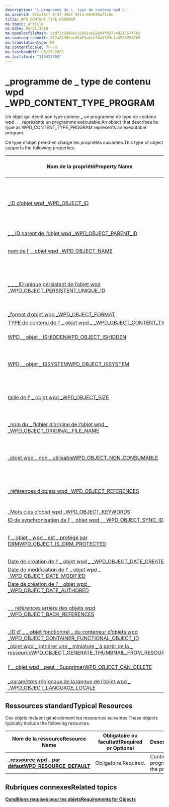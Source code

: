```yaml
---
description: '\_programme de \_ type de contenu wpd \_'
ms.assetid: 81eaf8cf-0f4f-4587-911a-063630af1c8e
title: WPD_CONTENT_TYPE_PROGRAM
ms.topic: article
ms.date: 05/31/2018
ms.openlocfilehash: 5ddf3c5d406c16891c692e84fb37c4d21757f702
ms.sourcegitcommit: 0f7a8198bacd5493ab1e78a9583c7a3578794765
ms.translationtype: MT
ms.contentlocale: fr-FR
ms.lasthandoff: 05/25/2021
ms.locfileid: "110423769"
---
```

# <a name="wpd_content_type_program"></a><span data-ttu-id="f0fa7-103">\_programme de \_ type de contenu wpd \_</span><span class="sxs-lookup"><span data-stu-id="f0fa7-103">WPD\_CONTENT\_TYPE\_PROGRAM</span></span>

<span data-ttu-id="f0fa7-104">Un objet qui décrit son type comme \_ un programme de type de contenu wpd \_ \_ représente un programme exécutable.</span><span class="sxs-lookup"><span data-stu-id="f0fa7-104">An object that describes its type as WPD\_CONTENT\_TYPE\_PROGRAM represents an executable program.</span></span>

<span data-ttu-id="f0fa7-105">Ce type d’objet prend en charge les propriétés suivantes.</span><span class="sxs-lookup"><span data-stu-id="f0fa7-105">This type of object supports the following properties.</span></span>



| <span data-ttu-id="f0fa7-106">Nom de la propriété</span><span class="sxs-lookup"><span data-stu-id="f0fa7-106">Property Name</span></span>     | <span data-ttu-id="f0fa7-107">Obligatoire ou facultatif</span><span class="sxs-lookup"><span data-stu-id="f0fa7-107">Required or Optional</span></span>      |
|-----------------------------------------------------------------------------------------------------------------------|------------------------------------------------------------------------------------|
| [<span data-ttu-id="f0fa7-108">\_ID d’objet wpd \_</span><span class="sxs-lookup"><span data-stu-id="f0fa7-108">WPD\_OBJECT\_ID</span></span>](object-properties.md)                                                                | <span data-ttu-id="f0fa7-109">Obligatoire, mais en lecture seule.</span><span class="sxs-lookup"><span data-stu-id="f0fa7-109">Required, but read-only.</span></span> <span data-ttu-id="f0fa7-110">Un client ne peut pas définir cette propriété, même au moment de la création.</span><span class="sxs-lookup"><span data-stu-id="f0fa7-110">A client cannot set this property, even at creation time.</span></span> |
| [<span data-ttu-id="f0fa7-111">\_ \_ ID parent de l’objet wpd \_</span><span class="sxs-lookup"><span data-stu-id="f0fa7-111">WPD\_OBJECT\_PARENT\_ID</span></span>](object-properties.md)                                                 | <span data-ttu-id="f0fa7-112">Obligatoire.</span><span class="sxs-lookup"><span data-stu-id="f0fa7-112">Required.</span></span>                                                                          |
| [<span data-ttu-id="f0fa7-113">nom de l' \_ objet wpd \_</span><span class="sxs-lookup"><span data-stu-id="f0fa7-113">WPD\_OBJECT\_NAME</span></span>](object-properties.md)                                                            | <span data-ttu-id="f0fa7-114">Obligatoire si l’objet représente un fichier.</span><span class="sxs-lookup"><span data-stu-id="f0fa7-114">Required if the object represents a file.</span></span>                                          |
| [<span data-ttu-id="f0fa7-115">\_ \_ \_ ID unique persistant de l’objet wpd \_</span><span class="sxs-lookup"><span data-stu-id="f0fa7-115">WPD\_OBJECT\_PERSISTENT\_UNIQUE\_ID</span></span>](object-properties.md)                          | <span data-ttu-id="f0fa7-116">Obligatoire, en lecture seule.</span><span class="sxs-lookup"><span data-stu-id="f0fa7-116">Required, read-only.</span></span> <span data-ttu-id="f0fa7-117">Un client ne peut pas définir cette propriété même au moment de la création.</span><span class="sxs-lookup"><span data-stu-id="f0fa7-117">A client cannot set this property even at creation time.</span></span>      |
| [<span data-ttu-id="f0fa7-118">\_format d’objet wpd \_</span><span class="sxs-lookup"><span data-stu-id="f0fa7-118">WPD\_OBJECT\_FORMAT</span></span>](object-properties.md)                                                        | <span data-ttu-id="f0fa7-119">Obligatoire.</span><span class="sxs-lookup"><span data-stu-id="f0fa7-119">Required.</span></span>                                                                          |
| [<span data-ttu-id="f0fa7-120">TYPE de contenu de l' \_ objet wpd \_ \_</span><span class="sxs-lookup"><span data-stu-id="f0fa7-120">WPD\_OBJECT\_CONTENT\_TYPE</span></span>](object-properties.md)                                           | <span data-ttu-id="f0fa7-121">Obligatoire.</span><span class="sxs-lookup"><span data-stu-id="f0fa7-121">Required.</span></span>                                                                          |
| [<span data-ttu-id="f0fa7-122">WPD, \_ objet \_ ISHIDDEN</span><span class="sxs-lookup"><span data-stu-id="f0fa7-122">WPD\_OBJECT\_ISHIDDEN</span></span>](object-properties.md)                                                    | <span data-ttu-id="f0fa7-123">Obligatoire si l’objet est masqué.</span><span class="sxs-lookup"><span data-stu-id="f0fa7-123">Required if the object is hidden.</span></span>                                                  |
| [<span data-ttu-id="f0fa7-124">WPD, \_ objet \_ ISSYSTEM</span><span class="sxs-lookup"><span data-stu-id="f0fa7-124">WPD\_OBJECT\_ISSYSTEM</span></span>](object-properties.md)                                                    | <span data-ttu-id="f0fa7-125">Obligatoire si l’objet est un objet système (représente un fichier système).</span><span class="sxs-lookup"><span data-stu-id="f0fa7-125">Required if the object is a system object (represents a system file).</span></span>              |
| [<span data-ttu-id="f0fa7-126">taille de l' \_ objet wpd \_</span><span class="sxs-lookup"><span data-stu-id="f0fa7-126">WPD\_OBJECT\_SIZE</span></span>](object-properties.md)                                                            | <span data-ttu-id="f0fa7-127">Obligatoire si l’objet a au moins une ressource.</span><span class="sxs-lookup"><span data-stu-id="f0fa7-127">Required if the object has at least one resource.</span></span>                                  |
| [<span data-ttu-id="f0fa7-128">\_nom du \_ fichier d’origine de l’objet wpd \_ \_</span><span class="sxs-lookup"><span data-stu-id="f0fa7-128">WPD\_OBJECT\_ORIGINAL\_FILE\_NAME</span></span>](object-properties.md)                              | <span data-ttu-id="f0fa7-129">Obligatoire si l’objet représente un fichier.</span><span class="sxs-lookup"><span data-stu-id="f0fa7-129">Required if the object represents a file.</span></span>                                          |
| [<span data-ttu-id="f0fa7-130">\_objet wpd \_ non \_ utilisable</span><span class="sxs-lookup"><span data-stu-id="f0fa7-130">WPD\_OBJECT\_NON\_CONSUMABLE</span></span>](object-properties.md)                                       | <span data-ttu-id="f0fa7-131">Recommandé si l’objet n’est pas destiné à être consommé par l’appareil.</span><span class="sxs-lookup"><span data-stu-id="f0fa7-131">Recommended if the object is not meant for consumption by the device.</span></span>              |
| [<span data-ttu-id="f0fa7-132">\_références d’objets wpd \_</span><span class="sxs-lookup"><span data-stu-id="f0fa7-132">WPD\_OBJECT\_REFERENCES</span></span>](object-properties.md)                                                | <span data-ttu-id="f0fa7-133">Obligatoire si l’objet a des références à d’autres objets.</span><span class="sxs-lookup"><span data-stu-id="f0fa7-133">Required if the object has references to other objects.</span></span>                            |
| [<span data-ttu-id="f0fa7-134">\_Mots clés d’objet wpd \_</span><span class="sxs-lookup"><span data-stu-id="f0fa7-134">WPD\_OBJECT\_KEYWORDS</span></span>](object-properties.md)                                                    | <span data-ttu-id="f0fa7-135">facultatif.</span><span class="sxs-lookup"><span data-stu-id="f0fa7-135">Optional.</span></span>                                                                          |
| [<span data-ttu-id="f0fa7-136">ID de synchronisation de l' \_ objet wpd \_ \_</span><span class="sxs-lookup"><span data-stu-id="f0fa7-136">WPD\_OBJECT\_SYNC\_ID</span></span>](object-properties.md)                                                     | <span data-ttu-id="f0fa7-137">facultatif.</span><span class="sxs-lookup"><span data-stu-id="f0fa7-137">Optional.</span></span>                                                                          |
| [<span data-ttu-id="f0fa7-138">l' \_ objet \_ wpd \_ est \_ protégé par DRM</span><span class="sxs-lookup"><span data-stu-id="f0fa7-138">WPD\_OBJECT\_IS\_DRM\_PROTECTED</span></span>](object-properties.md)                                  | <span data-ttu-id="f0fa7-139">Obligatoire si l’objet est protégé par la technologie DRM.</span><span class="sxs-lookup"><span data-stu-id="f0fa7-139">Required if the object is protected by DRM technology.</span></span>                             |
| [<span data-ttu-id="f0fa7-140">Date de création de l' \_ objet wpd \_ \_</span><span class="sxs-lookup"><span data-stu-id="f0fa7-140">WPD\_OBJECT\_DATE\_CREATED</span></span>](object-properties.md)                                           | <span data-ttu-id="f0fa7-141">facultatif.</span><span class="sxs-lookup"><span data-stu-id="f0fa7-141">Optional.</span></span>                                                                          |
| [<span data-ttu-id="f0fa7-142">Date de modification de l' \_ objet wpd \_ \_</span><span class="sxs-lookup"><span data-stu-id="f0fa7-142">WPD\_OBJECT\_DATE\_MODIFIED</span></span>](object-properties.md)                                         | <span data-ttu-id="f0fa7-143">Recommandé.</span><span class="sxs-lookup"><span data-stu-id="f0fa7-143">Recommended.</span></span>                                                                       |
| [<span data-ttu-id="f0fa7-144">Date de création de l' \_ objet wpd \_ \_</span><span class="sxs-lookup"><span data-stu-id="f0fa7-144">WPD\_OBJECT\_DATE\_AUTHORED</span></span>](object-properties.md)                                         | <span data-ttu-id="f0fa7-145">facultatif.</span><span class="sxs-lookup"><span data-stu-id="f0fa7-145">Optional.</span></span>                                                                          |
| [<span data-ttu-id="f0fa7-146">\_ \_ références arrière des objets wpd \_</span><span class="sxs-lookup"><span data-stu-id="f0fa7-146">WPD\_OBJECT\_BACK\_REFERENCES</span></span>](object-properties.md)                                                                | <span data-ttu-id="f0fa7-147">Recommandé si l’objet est référencé par un autre objet.</span><span class="sxs-lookup"><span data-stu-id="f0fa7-147">Recommended if the object is referenced by another object.</span></span>                         |
| [<span data-ttu-id="f0fa7-148">\_ID d' \_ \_ objet fonctionnel \_ du conteneur d’objets wpd \_</span><span class="sxs-lookup"><span data-stu-id="f0fa7-148">WPD\_OBJECT\_CONTAINER\_FUNCTIONAL\_OBJECT\_ID</span></span>](object-properties.md)     | <span data-ttu-id="f0fa7-149">facultatif.</span><span class="sxs-lookup"><span data-stu-id="f0fa7-149">Optional.</span></span>                                                                          |
| [<span data-ttu-id="f0fa7-150">\_objet wpd \_ générer une \_ miniature \_ à partir de la \_ ressource</span><span class="sxs-lookup"><span data-stu-id="f0fa7-150">WPD\_OBJECT\_GENERATE\_THUMBNAIL\_FROM\_RESOURCE</span></span>](object-properties.md) | <span data-ttu-id="f0fa7-151">facultatif.</span><span class="sxs-lookup"><span data-stu-id="f0fa7-151">Optional.</span></span>                                                                          |
| [<span data-ttu-id="f0fa7-152">l' \_ objet wpd \_ peut \_ Supprimer</span><span class="sxs-lookup"><span data-stu-id="f0fa7-152">WPD\_OBJECT\_CAN\_DELETE</span></span>](object-properties.md)                                                                     | <span data-ttu-id="f0fa7-153">Obligatoire si l’objet ne peut pas être supprimé.</span><span class="sxs-lookup"><span data-stu-id="f0fa7-153">Required if the object cannot be deleted.</span></span>                                          |
| [<span data-ttu-id="f0fa7-154">\_paramètres régionaux de la langue de l’objet wpd \_ \_</span><span class="sxs-lookup"><span data-stu-id="f0fa7-154">WPD\_OBJECT\_LANGUAGE\_LOCALE</span></span>](object-properties.md)                                                                | <span data-ttu-id="f0fa7-155">facultatif.</span><span class="sxs-lookup"><span data-stu-id="f0fa7-155">Optional.</span></span>                                                                          |



 

## <a name="typical-resources"></a><span data-ttu-id="f0fa7-156">Ressources standard</span><span class="sxs-lookup"><span data-stu-id="f0fa7-156">Typical Resources</span></span>

<span data-ttu-id="f0fa7-157">Ces objets incluent généralement les ressources suivantes.</span><span class="sxs-lookup"><span data-stu-id="f0fa7-157">These objects typically include the following resources.</span></span>



| <span data-ttu-id="f0fa7-158">Nom de la ressource</span><span class="sxs-lookup"><span data-stu-id="f0fa7-158">Resource Name</span></span>                                          | <span data-ttu-id="f0fa7-159">Obligatoire ou facultatif</span><span class="sxs-lookup"><span data-stu-id="f0fa7-159">Required or Optional</span></span> | <span data-ttu-id="f0fa7-160">Description</span><span class="sxs-lookup"><span data-stu-id="f0fa7-160">Description</span></span>                |
|--------------------------------------------------------|----------------------|----------------------------|
| [<span data-ttu-id="f0fa7-161">**\_ressource wpd \_ par défaut**</span><span class="sxs-lookup"><span data-stu-id="f0fa7-161">**WPD\_RESOURCE\_DEFAULT**</span></span>](wpd-resource-default.md) | <span data-ttu-id="f0fa7-162">Obligatoire.</span><span class="sxs-lookup"><span data-stu-id="f0fa7-162">Required.</span></span>            | <span data-ttu-id="f0fa7-163">Contient le fichier programme.</span><span class="sxs-lookup"><span data-stu-id="f0fa7-163">Contains the program file.</span></span> |



 

## <a name="related-topics"></a><span data-ttu-id="f0fa7-164">Rubriques connexes</span><span class="sxs-lookup"><span data-stu-id="f0fa7-164">Related topics</span></span>

<dl> <dt>

[<span data-ttu-id="f0fa7-165">**Conditions requises pour les objets**</span><span class="sxs-lookup"><span data-stu-id="f0fa7-165">**Requirements for Objects**</span></span>](requirements-for-objects.md)
</dt> </dl>

 

 



